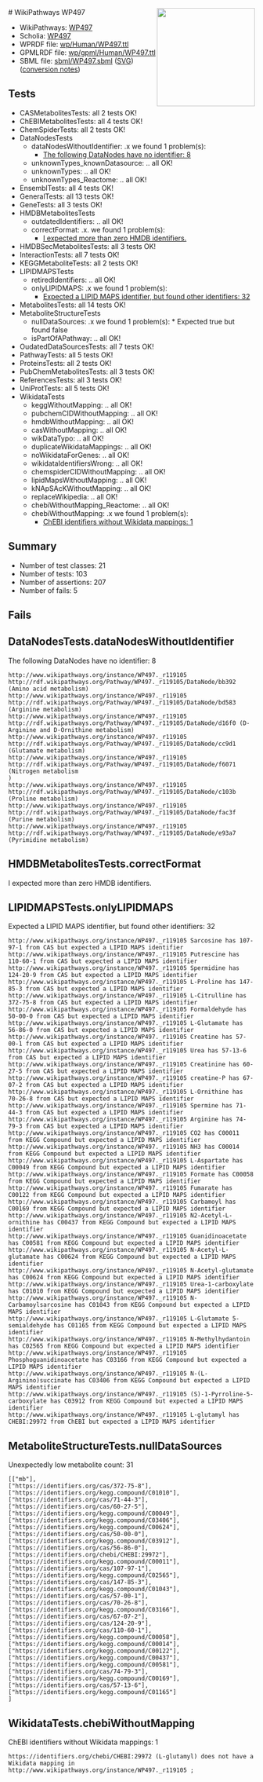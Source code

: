 <img style="float: right; width: 200px" src="../logo.png" />
# WikiPathways WP497

* WikiPathways: [WP497](https://identifiers.org/wikipathways:WP497)
* Scholia: [WP497](https://scholia.toolforge.org/wikipathways/WP497)
* WPRDF file: [wp/Human/WP497.ttl](../wp/Human/WP497.ttl)
* GPMLRDF file: [wp/gpml/Human/WP497.ttl](../wp/gpml/Human/WP497.ttl)
* SBML file: [sbml/WP497.sbml](../sbml/WP497.sbml) ([SVG](../sbml/WP497.svg)) ([conversion notes](../sbml/WP497.txt))

## Tests
* CASMetabolitesTests: all 2 tests OK!
* ChEBIMetabolitesTests: all 4 tests OK!
* ChemSpiderTests: all 2 tests OK!
* DataNodesTests
    * dataNodesWithoutIdentifier: .x we found 1 problem(s):
        * [The following DataNodes have no identifier: 8](#d2d32fa7)
    * unknownTypes_knownDatasource: .. all OK!
    * unknownTypes: .. all OK!
    * unknownTypes_Reactome: .. all OK!
* EnsemblTests: all 4 tests OK!
* GeneralTests: all 13 tests OK!
* GeneTests: all 3 tests OK!
* HMDBMetabolitesTests
    * outdatedIdentifiers: .. all OK!
    * correctFormat: .x. we found 1 problem(s):
        * [I expected more than zero HMDB identifiers.](#ad154c1e)
* HMDBSecMetabolitesTests: all 3 tests OK!
* InteractionTests: all 7 tests OK!
* KEGGMetaboliteTests: all 2 tests OK!
* LIPIDMAPSTests
    * retiredIdentifiers: .. all OK!
    * onlyLIPIDMAPS: .x we found 1 problem(s):
        * [Expected a LIPID MAPS identifier, but found other identifiers: 32](#d0bfb6b8)
* MetabolitesTests: all 14 tests OK!
* MetaboliteStructureTests
    * nullDataSources: .x we found 1 problem(s):
            * Expected true but found false
    * isPartOfAPathway: .. all OK!
* OudatedDataSourcesTests: all 7 tests OK!
* PathwayTests: all 5 tests OK!
* ProteinsTests: all 2 tests OK!
* PubChemMetabolitesTests: all 3 tests OK!
* ReferencesTests: all 3 tests OK!
* UniProtTests: all 5 tests OK!
* WikidataTests
    * keggWithoutMapping: .. all OK!
    * pubchemCIDWithoutMapping: .. all OK!
    * hmdbWithoutMapping: .. all OK!
    * casWithoutMapping: .. all OK!
    * wikDataTypo: .. all OK!
    * duplicateWikidataMappings: .. all OK!
    * noWikidataForGenes: .. all OK!
    * wikidataIdentifiersWrong: .. all OK!
    * chemspiderCIDWithoutMapping: .. all OK!
    * lipidMapsWithoutMapping: .. all OK!
    * kNApSAcKWithoutMapping: .. all OK!
    * replaceWikipedia: .. all OK!
    * chebiWithoutMapping_Reactome: .. all OK!
    * chebiWithoutMapping: .x we found 1 problem(s):
        * [ChEBI identifiers without Wikidata mappings: 1](#a8d554cd)


## Summary

* Number of test classes: 21
* Number of tests: 103
* Number of assertions: 207
* Number of fails: 5

## Fails

<a name="d2d32fa7" />

## DataNodesTests.dataNodesWithoutIdentifier

The following DataNodes have no identifier: 8
```
http://www.wikipathways.org/instance/WP497._r119105 http://rdf.wikipathways.org/Pathway/WP497._r119105/DataNode/bb392 (Amino acid metabolism)
http://www.wikipathways.org/instance/WP497._r119105 http://rdf.wikipathways.org/Pathway/WP497._r119105/DataNode/bd583 (Arginine metabolism)
http://www.wikipathways.org/instance/WP497._r119105 http://rdf.wikipathways.org/Pathway/WP497._r119105/DataNode/d16f0 (D-Arginine and D-Ornithine metabolism)
http://www.wikipathways.org/instance/WP497._r119105 http://rdf.wikipathways.org/Pathway/WP497._r119105/DataNode/cc9d1 (Glutamate metabolism)
http://www.wikipathways.org/instance/WP497._r119105 http://rdf.wikipathways.org/Pathway/WP497._r119105/DataNode/f6071 (Nitrogen metabolism
)
http://www.wikipathways.org/instance/WP497._r119105 http://rdf.wikipathways.org/Pathway/WP497._r119105/DataNode/c103b (Proline metabolism)
http://www.wikipathways.org/instance/WP497._r119105 http://rdf.wikipathways.org/Pathway/WP497._r119105/DataNode/fac3f (Purine metabolism)
http://www.wikipathways.org/instance/WP497._r119105 http://rdf.wikipathways.org/Pathway/WP497._r119105/DataNode/e93a7 (Pyrimidine metabolism)
```

<a name="ad154c1e" />

## HMDBMetabolitesTests.correctFormat

I expected more than zero HMDB identifiers.
<a name="d0bfb6b8" />

## LIPIDMAPSTests.onlyLIPIDMAPS

Expected a LIPID MAPS identifier, but found other identifiers: 32
```
http://www.wikipathways.org/instance/WP497._r119105 Sarcosine has 107-97-1 from CAS but expected a LIPID MAPS identifier
http://www.wikipathways.org/instance/WP497._r119105 Putrescine has 110-60-1 from CAS but expected a LIPID MAPS identifier
http://www.wikipathways.org/instance/WP497._r119105 Spermidine has 124-20-9 from CAS but expected a LIPID MAPS identifier
http://www.wikipathways.org/instance/WP497._r119105 L-Proline has 147-85-3 from CAS but expected a LIPID MAPS identifier
http://www.wikipathways.org/instance/WP497._r119105 L-Citrulline has 372-75-8 from CAS but expected a LIPID MAPS identifier
http://www.wikipathways.org/instance/WP497._r119105 Formaldehyde has 50-00-0 from CAS but expected a LIPID MAPS identifier
http://www.wikipathways.org/instance/WP497._r119105 L-Glutamate has 56-86-0 from CAS but expected a LIPID MAPS identifier
http://www.wikipathways.org/instance/WP497._r119105 Creatine has 57-00-1 from CAS but expected a LIPID MAPS identifier
http://www.wikipathways.org/instance/WP497._r119105 Urea has 57-13-6 from CAS but expected a LIPID MAPS identifier
http://www.wikipathways.org/instance/WP497._r119105 Creatinine has 60-27-5 from CAS but expected a LIPID MAPS identifier
http://www.wikipathways.org/instance/WP497._r119105 creatine-P has 67-07-2 from CAS but expected a LIPID MAPS identifier
http://www.wikipathways.org/instance/WP497._r119105 L-Ornithine has 70-26-8 from CAS but expected a LIPID MAPS identifier
http://www.wikipathways.org/instance/WP497._r119105 Spermine has 71-44-3 from CAS but expected a LIPID MAPS identifier
http://www.wikipathways.org/instance/WP497._r119105 Arginine has 74-79-3 from CAS but expected a LIPID MAPS identifier
http://www.wikipathways.org/instance/WP497._r119105 CO2 has C00011 from KEGG Compound but expected a LIPID MAPS identifier
http://www.wikipathways.org/instance/WP497._r119105 NH3 has C00014 from KEGG Compound but expected a LIPID MAPS identifier
http://www.wikipathways.org/instance/WP497._r119105 L-Aspartate has C00049 from KEGG Compound but expected a LIPID MAPS identifier
http://www.wikipathways.org/instance/WP497._r119105 Formate has C00058 from KEGG Compound but expected a LIPID MAPS identifier
http://www.wikipathways.org/instance/WP497._r119105 Fumarate has C00122 from KEGG Compound but expected a LIPID MAPS identifier
http://www.wikipathways.org/instance/WP497._r119105 Carbamoyl has C00169 from KEGG Compound but expected a LIPID MAPS identifier
http://www.wikipathways.org/instance/WP497._r119105 N2-Acetyl-L-ornithine has C00437 from KEGG Compound but expected a LIPID MAPS identifier
http://www.wikipathways.org/instance/WP497._r119105 Guanidinoacetate has C00581 from KEGG Compound but expected a LIPID MAPS identifier
http://www.wikipathways.org/instance/WP497._r119105 N-Acetyl-L-glutamate has C00624 from KEGG Compound but expected a LIPID MAPS identifier
http://www.wikipathways.org/instance/WP497._r119105 N-Acetyl-glutamate has C00624 from KEGG Compound but expected a LIPID MAPS identifier
http://www.wikipathways.org/instance/WP497._r119105 Urea-1-carboxylate has C01010 from KEGG Compound but expected a LIPID MAPS identifier
http://www.wikipathways.org/instance/WP497._r119105 N-Carbamoylsarcosine has C01043 from KEGG Compound but expected a LIPID MAPS identifier
http://www.wikipathways.org/instance/WP497._r119105 L-Glutamate 5-semialdehyde has C01165 from KEGG Compound but expected a LIPID MAPS identifier
http://www.wikipathways.org/instance/WP497._r119105 N-Methylhydantoin has C02565 from KEGG Compound but expected a LIPID MAPS identifier
http://www.wikipathways.org/instance/WP497._r119105 Phosphoguanidinoacetate has C03166 from KEGG Compound but expected a LIPID MAPS identifier
http://www.wikipathways.org/instance/WP497._r119105 N-(L-Arginino)succinate has C03406 from KEGG Compound but expected a LIPID MAPS identifier
http://www.wikipathways.org/instance/WP497._r119105 (S)-1-Pyrroline-5-carboxylate has C03912 from KEGG Compound but expected a LIPID MAPS identifier
http://www.wikipathways.org/instance/WP497._r119105 L-glutamyl has CHEBI:29972 from ChEBI but expected a LIPID MAPS identifier
```

<a name="919041c8" />

## MetaboliteStructureTests.nullDataSources

Unexpectedly low metabolite count: 31
```
[["mb"],
["https://identifiers.org/cas/372-75-8"],
["https://identifiers.org/kegg.compound/C01010"],
["https://identifiers.org/cas/71-44-3"],
["https://identifiers.org/cas/60-27-5"],
["https://identifiers.org/kegg.compound/C00049"],
["https://identifiers.org/kegg.compound/C03406"],
["https://identifiers.org/kegg.compound/C00624"],
["https://identifiers.org/cas/50-00-0"],
["https://identifiers.org/kegg.compound/C03912"],
["https://identifiers.org/cas/56-86-0"],
["https://identifiers.org/chebi/CHEBI:29972"],
["https://identifiers.org/kegg.compound/C00011"],
["https://identifiers.org/cas/107-97-1"],
["https://identifiers.org/kegg.compound/C02565"],
["https://identifiers.org/cas/147-85-3"],
["https://identifiers.org/kegg.compound/C01043"],
["https://identifiers.org/cas/57-00-1"],
["https://identifiers.org/cas/70-26-8"],
["https://identifiers.org/kegg.compound/C03166"],
["https://identifiers.org/cas/67-07-2"],
["https://identifiers.org/cas/124-20-9"],
["https://identifiers.org/cas/110-60-1"],
["https://identifiers.org/kegg.compound/C00058"],
["https://identifiers.org/kegg.compound/C00014"],
["https://identifiers.org/kegg.compound/C00122"],
["https://identifiers.org/kegg.compound/C00437"],
["https://identifiers.org/kegg.compound/C00581"],
["https://identifiers.org/cas/74-79-3"],
["https://identifiers.org/kegg.compound/C00169"],
["https://identifiers.org/cas/57-13-6"],
["https://identifiers.org/kegg.compound/C01165"]
]
```

<a name="a8d554cd" />

## WikidataTests.chebiWithoutMapping

ChEBI identifiers without Wikidata mappings: 1
```
https://identifiers.org/chebi/CHEBI:29972 (L-glutamyl) does not have a Wikidata mapping in http://www.wikipathways.org/instance/WP497._r119105 ; 
```

